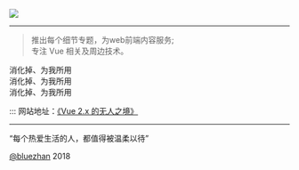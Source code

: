 
![](https://github.com/bluezhan/weeky/raw/master/images/logo.png)

----------------

> 推出每个细节专题，为web前端内容服务;     
> 专注 Vue 相关及周边技术。         

消化掉、为我所用  
消化掉、为我所用  
消化掉、为我所用  

::: 网站地址：[《Vue 2.x 的无人之境》](http://bluezhan.com/Vue2.0/#/)      

----------------

“每个热爱生活的人，都值得被温柔以待”    

[@bluezhan](http://bluezhan.com)  2018  

